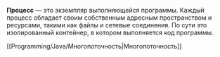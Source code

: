 **Процесс** — это экземпляр выполняющейся программы. Каждый процесс обладает своим собственным адресным пространством и ресурсами, такими как файлы и сетевые соединения. По сути это изолированный контейнер, в котором выполняется код программы.

[[Programming/Java/Многопоточность|Многопоточность]]
